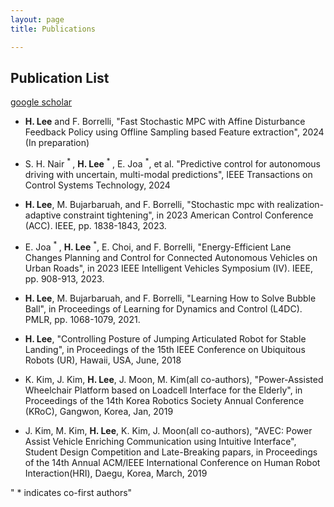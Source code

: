 ```yaml
---
layout: page
title: Publications

---
```


## Publication List 
[google scholar](https://scholar.google.com/citations?user=3XGV9CUAAAAJ&hl=en&oi=ao) 

- **H. Lee** and F. Borrelli, "Fast Stochastic MPC with Affine Disturbance Feedback Policy using Offline Sampling based Feature extraction", 2024 (In preparation)

- S. H. Nair <sup>* </sup>,  **H. Lee** <sup>* </sup>, E. Joa <sup>*</sup>, et al. "Predictive control for autonomous driving with uncertain, multi-modal predictions", IEEE Transactions on Control Systems Technology, 2024 

- **H. Lee**, M. Bujarbaruah, and F. Borrelli, "Stochastic mpc with realization-adaptive constraint tightening", in 2023 American Control Conference (ACC). IEEE, pp. 1838-1843, 2023.

- E. Joa <sup>* </sup>, **H. Lee** <sup>*</sup>, E. Choi, and F. Borrelli, "Energy-Efficient Lane Changes Planning and Control for Connected Autonomous Vehicles on Urban Roads", in 2023 IEEE Intelligent Vehicles Symposium (IV). IEEE, pp. 908-913, 2023.

- **H. Lee**, M. Bujarbaruah, and F. Borrelli, "Learning How to Solve Bubble Ball", in Proceedings of Learning for Dynamics and Control (L4DC). PMLR, pp. 1068-1079, 2021.

- **H. Lee**, "Controlling Posture of Jumping Articulated Robot for Stable Landing", in Proceedings of
the 15th IEEE Conference on Ubiquitous Robots (UR), Hawaii, USA, June, 2018 &nbsp;&nbsp;&nbsp;&nbsp; 

- K. Kim, J. Kim, **H. Lee**, J. Moon, M. Kim(all co-authors), "Power-Assisted Wheelchair Platform
based on Loadcell Interface for the Elderly", in Proceedings of the 14th Korea Robotics Society Annual
Conference (KRoC), Gangwon, Korea, Jan, 2019 &nbsp;&nbsp;&nbsp;&nbsp;   

- J. Kim, M. Kim, **H. Lee**, K. Kim, J. Moon(all co-authors), "AVEC: Power Assist Vehicle Enriching Communication using Intuitive Interface", Student Design Competition and Late-Breaking papars, in Proceedings of the 14th Annual ACM/IEEE International Conference on Human Robot Interaction(HRI), Daegu, Korea, March, 2019  &nbsp;&nbsp;  &nbsp;&nbsp; 


" * indicates co-first authors"
